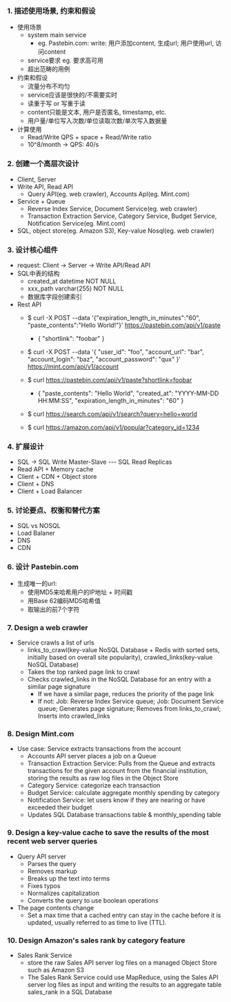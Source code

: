 ### 1. 描述使用场景, 约束和假设
* 使用场景
   * system main service
     * eg. Pastebin.com: write: 用户添加content, 生成url; 用户使用url, 访问content
   * service要求 eg. 要求高可用
   * 超出范畴的用例
* 约束和假设
   * 流量分布不均匀
   * service应该是很快的/不需要实时
   * 读重于写 or 写重于读
   * content只能是文本, 用户是否匿名, timestamp, etc.
   * 用户量/单位写入次数/单位读取次数/单次写入数据量
* 计算使用
   * Read/Write QPS + space + Read/Write ratio
   * 10^8/month -> QPS: 40/s
   
### 2. 创建一个高层次设计
* Client, Server
* Write API, Read API
   * Query API(eg. web crawler), Accounts ApI(eg. Mint.com)
* Service + Queue
   * Reverse Index Service, Document Service(eg. web crawler)
   * Transaction Extraction Service, Category Service, Budget Service, Notification Service(eg. Mint.com)
* SQL, object store(eg. Amazon S3), Key-value Nosql(eg. web crawler)

### 3. 设计核心组件
* request: Client -> Server -> Write API/Read API
* SQL中表的结构
   * created_at datetime NOT NULL
   * xxx_path varchar(255) NOT NULL
   * 数据库字段创建索引
* Rest API
   * $ curl -X POST --data '{"expiration_length_in_minutes":"60", "paste_contents":"Hello World!"}' https://pastebin.com/api/v1/paste
     * { "shortlink": "foobar" }
   * $ curl -X POST --data '{ "user_id": "foo", "account_url": "bar", "account_login": "baz", "account_password": "qux" }' https://mint.com/api/v1/account
   
   * $ curl https://pastebin.com/api/v1/paste?shortlink=foobar
     * { "paste_contents": "Hello World", "created_at": "YYYY-MM-DD HH:MM:SS", "expiration_length_in_minutes": "60" }
   * $ curl https://search.com/api/v1/search?query=hello+world
   * $ curl https://amazon.com/api/v1/popular?category_id=1234
     
### 4. 扩展设计
* SQL -> SQL Write Master-Slave --- SQL Read Replicas
* Read API + Memory cache
* Client + CDN + Object store
* Client + DNS
* Client + Load Balancer

### 5. 讨论要点、权衡和替代方案
* SQL vs NOSQL
* Load Balaner
* DNS
* CDN

### 6. 设计 Pastebin.com
* 生成唯一的url:
   * 使用MD5来哈希用户的IP地址 + 时间戳
   * 用Base 62编码MD5哈希值
   * 取输出的前7个字符

### 7. Design a web crawler
* Service crawls a list of urls
   * links_to_crawl(key-value NoSQL Database + Redis with sorted sets, initially based on overall site popularity), crawled_links(key-value NoSQL Database)
   * Takes the top ranked page link to crawl
   * Checks crawled_links in the NoSQL Database for an entry with a similar page signature
     * If we have a similar page, reduces the priority of the page link
     * If not: Job: Reverse Index Service queue; Job: Document Service queue; Generates page signature; Removes from links_to_crawl; Inserts into crawled_links

### 8. Design Mint.com
* Use case: Service extracts transactions from the account
   * Accounts API server places a job on a Queue
   * Transaction Extraction Service: Pulls from the Queue and extracts transactions for the given account from the financial institution, storing the results as raw log files in the Object Store
   * Category Service: categorize each transaction
   * Budget Service: calculate aggregate monthly spending by category
   * Notification Service: let users know if they are nearing or have exceeded their budget
   * Updates SQL Database transactions table & monthly_spending table
   
### 9. Design a key-value cache to save the results of the most recent web server queries
* Query API server
   * Parses the query
   * Removes markup
   * Breaks up the text into terms
   * Fixes typos
   * Normalizes capitalization
   * Converts the query to use boolean operations
* The page contents change
   * Set a max time that a cached entry can stay in the cache before it is updated, usually referred to as time to live (TTL).
   
### 10. Design Amazon's sales rank by category feature
* Sales Rank Service
   * store the raw Sales API server log files on a managed Object Store such as Amazon S3
   * The Sales Rank Service could use MapReduce, using the Sales API server log files as input and writing the results to an aggregate table sales_rank in a SQL Database
